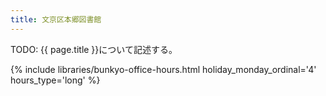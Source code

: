 ```yaml
---
title: 文京区本郷図書館
---
```


TODO: {{ page.title }}について記述する。

{% include libraries/bunkyo-office-hours.html
    holiday_monday_ordinal='4'
    hours_type='long' %}
